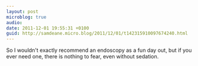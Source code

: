 ```yaml
---
layout: post
microblog: true
audio: 
date: 2011-12-01 19:55:31 +0100
guid: http://samdeane.micro.blog/2011/12/01/t142315910097674240.html
---
```

So I wouldn't exactly recommend an endoscopy as a fun day out, but if you ever need one, there is nothing to fear, even without sedation.
